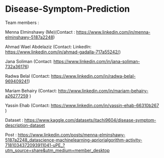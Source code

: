 # Disease-Symptom-Prediction

Team members :

Menna Elminshawy (Me)(Contact : https://www.linkedin.com/in/menna-elminshawy-5187a2248)

Ahmad Wael Abdelaziz (Contact: LinkedIn: https://www.linkedin.com/in/ahmad-gadalla-717a55242/)

Jana Soliman (Contact: https://www.linkedin.com/in/jana-soliman-732a36176)

Radwa Belal (Contact: https://www.linkedin.com/in/radwa-belal-969409241)

Mariam Behairy (Contact: http://www.linkedin.com/in/mariam-behairy-a26277259 )

Yassin Ehab (Contact: https://www.linkedin.com/in/yassin-ehab-66310b267 )

Dataset : https://www.kaggle.com/datasets/itachi9604/disease-symptom-description-dataset

Post : https://www.linkedin.com/posts/menna-elminshawy-5187a2248_datascience-machinelearning-apriorialgorithm-activity-7181034372093911041-uPE_?utm_source=share&utm_medium=member_desktop
